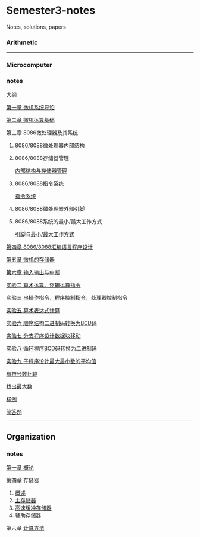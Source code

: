 # Semester3-notes

Notes, solutions, papers

### Arithmetic



------

### Microcomputer

### notes

[大纲](https://bruno686.github.io/semester3-notes/microcomputer/Notes/outline.html)

[第一章 微机系统导论](https://bruno686.github.io/semester3-notes/microcomputer/Notes/chapter_one.html)

[第二章 微机运算基础](https://bruno686.github.io/semester3-notes/microcomputer/Notes/chapter_two.html)

第三章 8086微处理器及其系统

1. 8086/8088微处理器内部结构

2. 8086/8088存储器管理

   [内部结构与存储器管理](https://bruno686.github.io/semester3-notes/microcomputer/Notes/chapter_three(1).html)

3. 8086/8088指令系统

   [指令系统](https://bruno686.github.io/semester3-notes/microcomputer/Notes/chapter_three(2).html)

4. 8086/8088微处理器外部引脚

5. 8086/8088系统的最小/最大工作方式

   [引脚与最小/最大工作方式](https://bruno686.github.io/semester3-notes/microcomputer/Notes/chapter_three(3).html)

[第四章 8086/8088汇编语言程序设计](https://bruno686.github.io/semester3-notes/microcomputer/Notes/chapter_four.html)

[第五章 微机的存储器](https://bruno686.github.io/semester3-notes/microcomputer/Notes/chapter_five.html)

[第六章 输入输出与中断](https://bruno686.github.io/semester3-notes/microcomputer/Notes/chapter_six.html)

[实验二 算术运算、逻辑运算指令](https://bruno686.github.io/semester3-notes/microcomputer/Notes/test2.html)

[实验三 串操作指令、程序控制指令、处理器控制指令](https://bruno686.github.io/semester3-notes/microcomputer/Notes/test3.html)

[实验五 算术表达式计算](https://bruno686.github.io/semester3-notes/microcomputer/Notes/test5.html)

[实验六 顺序结构二进制码转换为BCD码](https://bruno686.github.io/semester3-notes/microcomputer/Notes/test6.html)

[实验七 分支程序设计数据块移动](https://bruno686.github.io/semester3-notes/microcomputer/Notes/test7.html)

[实验八 循环程序BCD码转换为二进制码](https://bruno686.github.io/semester3-notes/microcomputer/Notes/test8.html)

[实验九 子程序设计最大最小数的平均值](https://bruno686.github.io/semester3-notes/microcomputer/Notes/test9.html)

[有符号数比较](https://bruno686.github.io/semester3-notes/microcomputer/Notes/test有符号数比较.html)

[找出最大数](https://bruno686.github.io/semester3-notes/microcomputer/Notes/test找最大数.html)

[样例](https://bruno686.github.io/semester3-notes/microcomputer/Notes/微机实验测试题.html)

[简答题](https://bruno686.github.io/semester3-notes/microcomputer/Notes/简答题.html)

------

## Organization

### notes

[第一章 概论](https://bruno686.github.io/semester3-notes/organization/Notes/chapter1_generality.html)

第四章 存储器

1. [概述](https://bruno686.github.io/semester3-notes/organization/Notes/chapter4_memory(1).html)
2. [主存储器](https://bruno686.github.io/semester3-notes/organization/Notes/chapter4_memory(2).html)
3. [高速缓冲存储器](https://bruno686.github.io/semester3-notes/organization/Notes/chapter4_memory(3).html)
4. 辅助存储器

第六章 [计算方法](https://bruno686.github.io/semester3-notes/organization/Notes/chapter6_calculation_method.html)